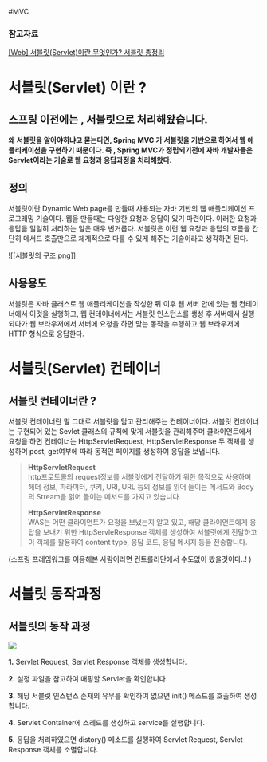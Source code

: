 #MVC 
### 참고자료
[ [Web] 서블릿(Servlet)이란 무엇인가? 서블릿 총정리](https://coding-factory.tistory.com/742)

# 서블릿(Servlet) 이란 ? 
## 스프링 이전에는 , 서블릿으로 처리해왔습니다.

**왜 서블릿을 알아야하냐고 묻는다면, Spring MVC 가 서블릿을 기반으로 하여서 웹 애플리케이션을 구현하기 때문이다. 즉 , Spring MVC가 정립되기전에 자바 개발자들은 Servlet이라는 기술로 웹 요청과 응답과정을 처리해왔다.**

## 정의
서블릿이란 Dynamic Web page를 만들때 사용되는 자바 기반의 웹 애플리케이션 프로그래밍 기술이다. 웹을 만들때는 다양한 요청과 응답이 있기 마련이다. 이러한 요청과 응답을 일일히 처리하는 일은 매우 번거롭다. 서블릿은 이런 웹 요청과 응답의 흐름을 간단히 메서드  호출만으로 체계적으로 다룰 수 있게 해주는 기술이라고 생각하면 된다. 


![[서블릿의 구조.png]]
## 사용용도

서블릿은 자바 클래스로 웹 애플리케이션을 작성한 뒤 이후 웹 서버 안에 있는 웹 컨테이너에서 이것을 실행하고, 웹 컨테이너에서는 서블릿 인스턴스를 생성 후 서버에서 실행되다가 웹 브라우저에서 서버에 요청을 하면 맞는 동작을 수행하고 웹 브라우저에 HTTP 형식으로 응답한다. 


# 서블릿(Servlet) 컨테이너

## 서블릿 컨테이너란 ?

서블릿 컨테이너란 말 그대로 서블릿을 담고 관리해주는 컨테이너이다. 서블릿 컨테이너는 구현되어 있는 Sevlet 클래스의 규칙에 맞게 서블릿을 관리해주며 클라이언트에서 요청을 하면 컨테이너는 HttpServletRequest, HttpServletResponse 두 객체를 생성하며 post, get여부에 따라 동적인 페이지를 생성하여 응답을 보냅니다.

>**HttpServletRequest**  
> http프로토콜의 request정보를 서블릿에게 전달하기 위한 목적으로 사용하며 헤더 정보, 파라미터, 쿠키, URI, URL 등의 정보를 읽어 들이는 메서드와 Body의 Stream을 읽어 들이는 메서드를 가지고 있습니다.  
>   
> **HttpServletResponse**  
> WAS는 어떤 클라이언트가 요청을 보냈는지 알고 있고, 해당 클라이언트에게 응답을 보내기 위한 HttpServleResponse 객체를 생성하여 서블릿에게 전달하고 이 객체를 활용하여 content type, 응답 코드, 응답 메시지 등을 전송합니다.

(스프링 프레임워크를 이용해본 사람이라면 컨트롤러단에서 수도없이 봤을것이다..! )

# 서블릿 동작과정 
## 서블릿의 동작 과정 

![](https://blog.kakaocdn.net/dn/efXzIY/btq7EA7CJEc/mjBnqKPJk5D7fiDkN7kfak/img.png)

**1.** Servlet Request, Servlet Response 객체를 생성합니다.

**2.** 설정 파일을 참고하여 매핑할 Servlet을 확인합니다.

**3.** 해당 서블릿 인스턴스 존재의 유무를 확인하여 없으면 init() 메소드를 호출하여 생성합니다.

**4.** Servlet Container에 스레드를 생성하고 service를 실행합니다.

**5.** 응답을 처리하였으면 distory() 메소드를 실행하여 Servlet Request, Servlet Response 객체를 소멸합니다.